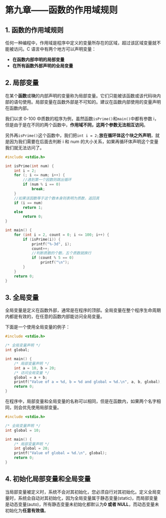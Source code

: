 # 第九章——函数的作用域规则

## 1. 函数的作用域规则

任何一种编程中，作用域是程序中定义的变量所存在的区域，超过该区域变量就不能被访问。C 语言中有两个地方可以声明变量：

- **在函数内部申明的局部变量**
- **在所有函数外部声明的全局变量**

## 2. 局部变量

在某个**函数**或**块**的内部声明的变量称为局部变量。它们只能被该函数或该代码块内部的语句使用。局部变量在函数外部是不可知的。建议在函数内部使用的变量声明在函数内部。

我们以求 0-100 中质数的程序为例，虽然函数`isPrime()`和`main()`中都有参数 i，但是由于是在不同的两个函数中，**作用域不同，这两个参数无法相互访问**。

另外再`isPrime()`这个函数中，我们把`int i = 2;`**放在循环体这个块之外声明**，就是因为我们需要在后面去判断 i 和 num 的大小关系，如果再循环体声明这个变量我们就无法访问了。

```c
#include <stdio.h>

int isPrime(int num) {
    int i = 2;
    for (; i <= num; i++) {
        //遇到第一个因数则跳出循环
        if (num % i == 0)
            break;
    }
    //如果该因数等于这个数本身则表明为质数，返回真
    if (i == num)
        return 1;
    else
        return 0;
}

int main() {
    for (int i = 2, count = 0; i <= 100; i++) {
        if (isPrime(i)) {
            printf("%-3d", i);
            count++;
            //判断质数的个数，五个质数就换行
            if (count % 5 == 0)
                printf("\n");
        }
    }
    return 0;
}
```

## 3. 全局变量

全局变量是定义在函数外部，通常是在程序的顶部。全局变量在整个程序生命周期内都是有效的，在任意的函数内部能访问全局变量。

下面是一个使用全局变量的例子：

```c
#include <stdio.h>

/* 全局变量声明 */
int global;

int main() {
    /* 局部变量声明 */
    int a = 10, b = 20;
    /* 访问全局变量 */
    global = a + b;
    printf("Value of a = %d, b = %d and global = %d.\n", a, b, global);
    return 0;
}
```

在程序中，局部变量和全局变量的名称可以相同，但是在函数内，如果两个名字相同，则会优先使用局部变量。

```c
#include <stdio.h>

/* 全局变量声明 */
int global = 10;

int main() {
    /* 局部变量声明 */
    int global = 20;
    printf("Value of global = %d.\n", global);
    return 0;
}
```

## 4. 初始化局部变量和全局变量

当局部变量被定义时，系统不会对其初始化，您必须自行对其初始化。定义全局变量时，系统会自动对其初始化，因为全局变量属于静态变量(static)，而局部变量是动态变量(auto)，所有静态变量未初始化都默认为**0 或者 NULL**，而动态变量未初始化为**任意有效值**。
